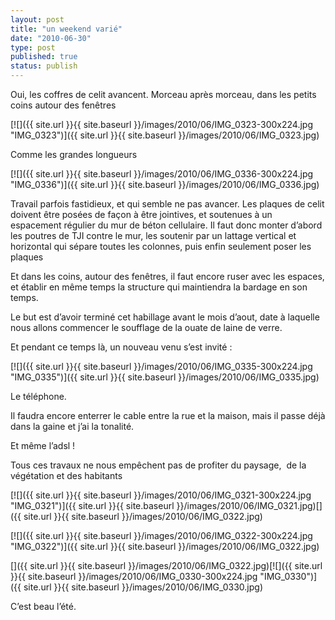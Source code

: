 ```yaml
---
layout: post
title: "un weekend varié"
date: "2010-06-30"
type: post
published: true
status: publish
---
```


Oui, les coffres de celit avancent. Morceau après morceau, dans les petits coins autour des fenêtres

[![]({{ site.url }}{{ site.baseurl }}/images/2010/06/IMG_0323-300x224.jpg "IMG_0323")]({{ site.url }}{{ site.baseurl }}/images/2010/06/IMG_0323.jpg)

Comme les grandes longueurs

[![]({{ site.url }}{{ site.baseurl }}/images/2010/06/IMG_0336-300x224.jpg "IMG_0336")]({{ site.url }}{{ site.baseurl }}/images/2010/06/IMG_0336.jpg)

Travail parfois fastidieux, et qui semble ne pas avancer. Les plaques de celit doivent être posées de façon à être jointives, et soutenues à un espacement régulier du mur de béton cellulaire. Il faut donc monter d’abord les poutres de TJI contre le mur, les soutenir par un lattage vertical et horizontal qui sépare toutes les colonnes, puis enfin seulement poser les plaques

Et dans les coins, autour des fenêtres, il faut encore ruser avec les espaces, et établir en même temps la structure qui maintiendra la bardage en son temps.

Le but est d’avoir terminé cet habillage avant le mois d’aout, date à laquelle  nous allons commencer le soufflage de la ouate de laine de verre.

Et pendant ce temps là, un nouveau venu s’est invité :

[![]({{ site.url }}{{ site.baseurl }}/images/2010/06/IMG_0335-300x224.jpg "IMG_0335")]({{ site.url }}{{ site.baseurl }}/images/2010/06/IMG_0335.jpg)

Le téléphone.

Il faudra encore enterrer le cable entre la rue et la maison, mais il passe déjà dans la gaine et j’ai la tonalité.

Et même l’adsl !

Tous ces travaux ne nous empêchent pas de profiter du paysage,  de la végétation et des habitants

[![]({{ site.url }}{{ site.baseurl }}/images/2010/06/IMG_0321-300x224.jpg "IMG_0321")]({{ site.url }}{{ site.baseurl }}/images/2010/06/IMG_0321.jpg)[]({{ site.url }}{{ site.baseurl }}/images/2010/06/IMG_0322.jpg)

[![]({{ site.url }}{{ site.baseurl }}/images/2010/06/IMG_0322-300x224.jpg "IMG_0322")]({{ site.url }}{{ site.baseurl }}/images/2010/06/IMG_0322.jpg)

[]({{ site.url }}{{ site.baseurl }}/images/2010/06/IMG_0322.jpg)[![]({{ site.url }}{{ site.baseurl }}/images/2010/06/IMG_0330-300x224.jpg "IMG_0330")]({{ site.url }}{{ site.baseurl }}/images/2010/06/IMG_0330.jpg)

C’est beau l’été.
